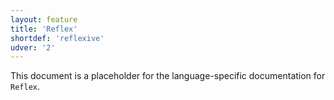 ```yaml
---
layout: feature
title: 'Reflex'
shortdef: 'reflexive'
udver: '2'
---
```


This document is a placeholder for the language-specific documentation
for `Reflex`.
